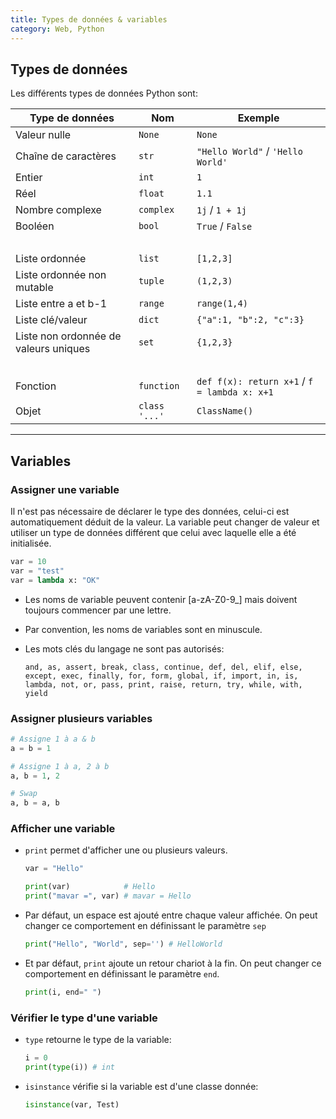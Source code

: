 ```yaml
---
title: Types de données & variables
category: Web, Python
---
```


## Types de données

Les différents types de données Python sont:

| Type de données      | Nom       | Exemple
|---                   |---        |---
| Valeur nulle         | `None`    | `None`
| Chaîne de caractères | `str`     | `"Hello World"` / `'Hello World'`
| Entier               | `int`     | `1`
| Réel                 | `float`   | `1.1`
| Nombre complexe      | `complex` | `1j` / `1 + 1j`
| Booléen              | `bool`    | `True` / `False`
| &nbsp; | &nbsp; | &nbsp;
| Liste ordonnée       | `list`    | `[1,2,3]`
| Liste ordonnée non mutable    | `tuple`   | `(1,2,3)`
| Liste entre a et b-1 | `range`   | `range(1,4)`
| Liste clé/valeur     | `dict`    | `{"a":1, "b":2, "c":3}`
| Liste non ordonnée de valeurs uniques | `set` | `{1,2,3}`
| &nbsp; | &nbsp; | &nbsp;
| Fonction             | `function` | `def f(x): return x+1` / `f = lambda x: x+1`
| Objet                | `class '...'` | `ClassName()`

---

## Variables

### Assigner une variable

Il n'est pas nécessaire de déclarer le type des données, celui-ci est automatiquement déduit de la valeur. La variable peut changer de valeur et utiliser un type de données différent que celui avec laquelle elle a été initialisée.

``` python
var = 10
var = "test"
var = lambda x: "OK"
```

* Les noms de variable peuvent contenir [a-zA-Z0-9_] mais doivent toujours commencer par une lettre.
* Par convention, les noms de variables sont en minuscule.
* Les mots clés du langage ne sont pas autorisés:

  ```
  and, as, assert, break, class, continue, def, del, elif, else,
  except, exec, finally, for, form, global, if, import, in, is,
  lambda, not, or, pass, print, raise, return, try, while, with, yield
  ```

### Assigner plusieurs variables

``` python
# Assigne 1 à a & b
a = b = 1

# Assigne 1 à a, 2 à b
a, b = 1, 2

# Swap
a, b = a, b
```

### Afficher une variable

* `print` permet d'afficher une ou plusieurs valeurs.

  ``` python
  var = "Hello"

  print(var)            # Hello
  print("mavar =", var) # mavar = Hello
  ```

* Par défaut, un espace est ajouté entre chaque valeur affichée. On peut changer ce comportement en définissant le paramètre `sep`

  ``` python
  print("Hello", "World", sep='') # HelloWorld
  ```

* Et par défaut, `print` ajoute un retour chariot à la fin. On peut changer ce comportement en définissant le paramètre `end`.

  ``` python
  print(i, end=" ")
  ```

### Vérifier le type d'une variable

* `type` retourne le type de la variable:

  ``` python
  i = 0
  print(type(i)) # int
  ```

* `isinstance` vérifie si la variable est d'une classe donnée:

  ``` python
  isinstance(var, Test)
  ```